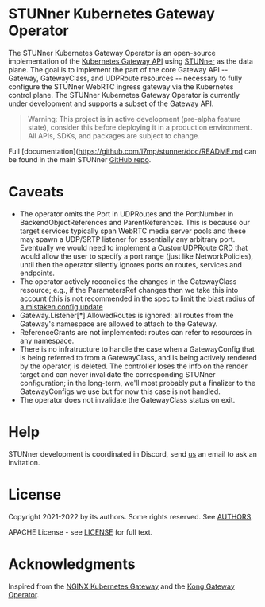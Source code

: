 # STUNner Kubernetes Gateway Operator

The STUNner Kubernetes Gateway Operator is an open-source implementation of the [Kubernetes Gateway
API](https://gateway-api.sigs.k8s.io) using [STUNner](https://github.com/l7mp/stunner) as the data
plane. The goal is to implement the part of the core Gateway API -- Gateway, GatewayClass, and
UDPRoute resources -- necessary to fully configure the STUNner WebRTC ingress gateway via the
Kubernetes control plane. The STUNner Kubernetes Gateway Operator is currently under development
and supports a subset of the Gateway API.

> Warning: This project is in active development (pre-alpha feature state), consider this before
> deploying it in a production environment.  All APIs, SDKs, and packages are subject to change.

Full [documentation](https://github.com/l7mp/stunner/doc/README.md can be found in the main STUNner
[GitHub repo](https://github.com/l7mp/stunner).

<!-- # Run the STUNner Kubernetes Gateway Operator -->

<!-- ## Prerequisites -->

<!-- Before you can build and run the STUNner Kubernetes Gateway Operator, make sure you have the -->
<!-- following software installed on your machine: -->
<!-- - [git](https://git-scm.com/) -->
<!-- - [GNU Make](https://www.gnu.org/software/software.html) -->
<!-- - [Docker](https://www.docker.com/) or [podman](https://podman.io) -->
<!-- - [kubectl](https://kubernetes.io/docs/tasks/tools/) -->

<!-- ## Deploy the STUNner dataplane -->

<!-- The STUNner daemon will serve as the data-plane to ingest media traffic into the cluster; refer to -->
<!-- the [STUNner documentation](https://github.com/l7mp/stunner/blob/main/doc/README.md) for more detail. -->

<!-- 1. Create a namespace called `stunner` that will host all Kubernetes resources related to STUNner. -->

<!--    ``` console -->
<!--    kubectl create namespace stunner -->
<!--    ``` -->

<!-- 1. Deploy the STUNner gateway: this will serve as the data-plane to ingest your WebRTC traffic into -->
<!--    the Kubernetes cluster: -->

<!--    ``` console -->
<!--    helm repo add stunner https://l7mp.io/stunner -->
<!--    helm repo update -->
<!--    helm install stunner stunner/stunner --set stunner.namespace=stunner -->
<!--    ``` -->

<!-- 1. Restart STUNner to pick up the configuration that will be rendered by the operator (to be -->
<!--    configured next). The operator will be in charge of watching the Gateway API resources created -->
<!--    by the user in the Kubernetes control plane (i.e., via kubectl-applying various YAMLs) and -->
<!--    creating a configuration file for the STUNner data-plane pods into a ConfigMap. This config-map -->
<!--    is then mapped into the filesystem of the STUNner pods as a configmap volume, so that the -->
<!--    STUNner daemons can reconcile the new configuration according to the policies specified by the -->
<!--    user. -->

<!--    In order to do that, we have to restart the STUNner data-plane using the below manifest. The -->
<!--    `-w` command line argument switches the STUNner daemon into watch mode: the daemon will get -->
<!--    notified by Kubernetes whenever the operator renders a new configuration into the ConfigMap -->
<!--    (e.g., when a Gateway or a UDPRoute changes) so that it can reconcile the most up-to-date -->
<!--    configuration. -->

<!--    ```console -->
<!--    kubectl apply -f - <<EOF -->
<!--    apiVersion: apps/v1 -->
<!--    kind: Deployment -->
<!--    metadata: -->
<!--      name: stunner -->
<!--      namespace: stunner -->
<!--    spec: -->
<!--      selector: -->
<!--        matchLabels: -->
<!--          app: stunner -->
<!--      template: -->
<!--        metadata: -->
<!--          labels: -->
<!--            app: stunner -->
<!--        spec: -->
<!--          containers: -->
<!--            - command: ["stunnerd"] -->
<!--              args: ["-w", "-c", "/etc/stunnerd/stunnerd.conf"] -->
<!--              image: l7mp/stunnerd:latest -->
<!--              imagePullPolicy: Always -->
<!--              name: stunnerd -->
<!--              env: -->
<!--                - name: STUNNER_ADDR -->
<!--                  valueFrom: -->
<!--                    fieldRef: -->
<!--                      apiVersion: v1 -->
<!--                      fieldPath: status.podIP -->
<!--              volumeMounts: -->
<!--                - name: stunnerd-config-volume -->
<!--                  mountPath: /etc/stunnerd -->
<!--          volumes: -->
<!--            - name: stunnerd-config-volume -->
<!--              configMap: -->
<!--                name: stunnerd-configmap -->
<!--    EOF -->
<!--    ``` -->

<!-- ## Build the control-plane operator image -->

<!-- 1. Clone the STUNner gateway operator git repo and enter into the root directory: -->

<!--    ``` console -->
<!--    git clone https://github.com/l7mp/stunner-gateway-operator.git -->
<!--    cd stunner-gateway-operator -->
<!--    ``` -->

<!-- 1. Build the image, either with Docker of [podman](https://podman.io) (requires `sudo`): -->

<!--    ``` console -->
<!--    IMG=<my-image> make podman-build -->
<!--    ``` -->

<!-- 1. Push the image to your container registry: -->

<!--    ``` console -->
<!--    IMG=<my-image> make podman-push -->
<!--    ``` -->

<!-- ## Deploy the operator -->

<!-- You can deploy the STUNner Kubernetes Gateway Operator on an existing Kubernetes 1.22+ cluster. The -->
<!-- following instructions walk through the steps for deploying on a [kind](https://kind.sigs.k8s.io/) -->
<!-- cluster. -->

<!-- 1. Install the Kubernetes Gateway CRDs from the official source (these are not part of the STUNner -->
<!--    distribution). The operator targets version 0.4.3 of the Gateway `v1alpha2` API: -->

<!--    ``` console -->
<!--    kubectl apply -k "github.com/kubernetes-sigs/gateway-api/config/crd?ref=v0.4.3" -->
<!--    ``` -->

<!-- 1. Deploy the STUNner Kubernetes Gateway Operator: -->

<!--    ``` console -->
<!--    make install -->
<!--    make deploy -->
<!--    ``` -->

<!-- 1. Confirm the operator is running in `stunner-gateway` namespace: -->

<!--    ``` console -->
<!--    kubectl get pods -n stunner-gateway-operator-system -->
<!--    NAME                                                          READY   STATUS    RESTARTS   AGE -->
<!--    stunner-gateway-operator-controller-manager-65dbf8fb4-hjrjr   2/2     Running   0          42m -->
<!--    ``` -->

<!-- ## Create a UDP echo service -->

<!-- For the sake if this demo, we create a UDP echo service that we will expose through STUNner to our -->
<!-- clients.  In a real-use of STUNner, the target service would be, for instance, a WebRTC media -->
<!-- servers pool or an SFU. -->

<!-- 1. Fire up the UDP echo server from the [STUNner UDP tunnel -->
<!--    demo](https://github.com/l7mp/stunner/blob/main/examples/simple-tunnel): -->

<!--    ``` console -->
<!--    kubectl create deployment -n stunner udp-echo --image=l7mp/net-debug:latest -->
<!--    kubectl expose deployment -n stunner  udp-echo --name=udp-echo --type=ClusterIP --protocol=UDP --port=9001 -->
<!--    kubectl exec -it -n stunner $(kubectl get pod -l app=udp-echo -n stunner -o jsonpath="{.items[0].metadata.name}") -- \ -->
<!--         socat -d -d udp-l:9001,fork EXEC:"echo Greetings from STUNner!" -->
<!--    ``` -->

<!-- ## Configure the operator -->

<!-- The STUNner operator (partially) implements the official Kubernetes [Gateway -->
<!-- API](https://gateway-api.sigs.k8s.io), which allows you to interact with STUNner using the -->
<!-- convenience of `kubectl` and declarative YAML configuration. Below we configure a minimal STUNner -->
<!-- gateway setup that exposes the UDP echo server we just fired up above via the STUNner gateway as a -->
<!-- standard STUN/TURN service, over the conventional TURN port UDP:3478. -->

<!-- 1. Create a -->
<!--    [GatewayClass](https://gateway-api.sigs.k8s.io/references/spec/#gateway.networking.k8s.io/v1alpha2.GatewayClass). This -->
<!--    will serve as the root level configuration for your STUNner deployment and specifies the name -->
<!--    and the description of the service implemented by the GatewayClass, as well as a Kubernetes -->
<!--    resource (the `GatewayConfig` resource given under the `parametersRef`) that will define some -->
<!--    general parameters for the data-plane implementing the GatewayClass. -->

<!--    ``` console -->
<!--    kubectl apply -f - <<EOF -->
<!--    apiVersion: gateway.networking.k8s.io/v1alpha2 -->
<!--    kind: GatewayClass -->
<!--    metadata: -->
<!--      name: stunner-gatewayclass -->
<!--    spec: -->
<!--      controllerName: "stunner.l7mp.io/gateway-operator" -->
<!--      parametersRef: -->
<!--        group: "stunner.l7mp.io" -->
<!--        kind: GatewayConfig -->
<!--        name: stunner-gatewayconfig -->
<!--        namespace: stunner -->
<!--      description: "STUNner is a WebRTC ingress gateway for Kubernetes" -->
<!--    EOF -->
<!--    ``` -->

<!-- 1. Next, we specify some important configuration for STUNner, by loading a `GatewayConfig` custom -->
<!--    resource into Kubernetes. Make sure to use the `stunner` namespace we have just created; this -->
<!--    will be the target namespace where the operator will render the running STUNner data-plane -->
<!--    configuration. -->

<!--    Make sure to customize the authentication mode and credentials used for STUNner; consult the -->
<!--    [STUNner authentication guide](https://github.com/l7mp/stunner/blob/main/doc/AUTH.md) to -->
<!--    understand how to set the realm and the authentication type and credentials below: -->

<!--    ```console -->
<!--    kubectl apply -f - <<EOF -->
<!--    apiVersion: stunner.l7mp.io/v1alpha1 -->
<!--    kind: GatewayConfig -->
<!--    metadata: -->
<!--      name: stunner-gatewayconfig -->
<!--      namespace: stunner -->
<!--    spec: -->
<!--      stunnerConfig: "stunnerd-configmap" -->
<!--      realm: stunner.l7mp.io -->
<!--      authType: plaintext -->
<!--      userName: "user-1" -->
<!--      password: "pass-1" -->
<!--    EOF -->
<!--    ``` -->

<!-- 1. Create your first STUNner -->
<!--    [Gateway](https://gateway-api.sigs.k8s.io/references/spec/#gateway.networking.k8s.io/v1alpha2.Gateway). -->
<!--    The below Gateway specification will expose the STUNner gateway over the STUN/TURN listener -->
<!--    service running on the UDP listener port 3478.  STUnner will await clients to connect to this -->
<!--    listener port and, once authenticated, let them connect to the services running inside the -->
<!--    Kubernetes cluster; meanwhile, the NAT traversal functionality implemented by the STUN/TURN -->
<!--    server embedded into STUNner will make sure that clients can connect from behind even the most -->
<!--    over-zealous enterprise NAT or firewall. -->

<!--    ```console -->
<!--    kubectl apply -f - <<EOF -->
<!--    apiVersion: gateway.networking.k8s.io/v1alpha2 -->
<!--    kind: Gateway -->
<!--    metadata: -->
<!--      name: udp-gateway -->
<!--      namespace: stunner -->
<!--    spec: -->
<!--      gatewayClassName: stunner-gatewayclass -->
<!--      listeners: -->
<!--        - name: udp-listener -->
<!--          port: 3478 -->
<!--          protocol: UDP -->
<!--    EOF -->
<!--    ``` -->

<!-- 1. Finally, attach a [UDP -->
<!--    route](https://gateway-api.sigs.k8s.io/references/spec/#gateway.networking.k8s.io/v1alpha2.UDPROute) -->
<!--    to the Gateway, so that clients will be able to connect via the public STUN/TURN listener -->
<!--    UDP:3478 to the UDP echo service. -->

<!--    ```console -->
<!--    kubectl apply -f - <<EOF -->
<!--    apiVersion: gateway.networking.k8s.io/v1alpha2 -->
<!--    kind: UDPRoute -->
<!--    metadata: -->
<!--      name: udp-echo -->
<!--      namespace: stunner -->
<!--    spec: -->
<!--      parentRefs: -->
<!--        - name: udp-gateway -->
<!--      rules: -->
<!--        - backendRefs: -->
<!--            - name: udp-echo -->
<!--    EOF -->
<!--    ``` -->

<!-- 1. Check the result: the operator should have rendered a valid and up to date STUNner configuration -->
<!--    in the ConfigMap you specified in the above GatewayConfig (called `stunnerd-configmap` in our -->
<!--    example), in the same namespace where the root GatewayConfig lives. -->

<!--    ```console -->
<!--    kubectl get cm -n stunner stunnerd-configmap -o yaml -->
<!--    apiVersion: v1 -->
<!--    kind: ConfigMap -->
<!--    metadata: -->
<!--      name: stunnerd-configmap -->
<!--      namespace: stunner -->
<!--    data: -->
<!--      stunnerd.conf: '{"version":"v1alpha1","admin":{"name":"stunner-daemon","loglevel":"all:INFO"},"auth":{"type":"plaintext","realm":"stunner.l7mp.io","credentials":{"password":"pass-1","username":"user-1"}},"listeners":[{"name":"udp-listener","protocol":"UDP","public_address":"34.116.220.190","public_port":3478,"address":"$STUNNER_ADDR","port":3478,"min_relay_port":32768,"max_relay_port":65535,"routes":["udp-echo"]}],"clusters":[{"name":"udp-echo","type":"STRICT_DNS","endpoints":["udp-echo.stunner.svc.cluster.local"]}]}' -->
<!--    ``` -->

<!--    The data under the key `stunnerd.conf` is the STUNner configuration rendered by the -->
<!--    operator. Pretty-printing the JSON content will look something like the below: -->

<!--    ```yaml -->
<!--    { -->
<!--      "version": "v1alpha1", -->
<!--      "admin": { -->
<!--        "name": "stunner-daemon", -->
<!--        "loglevel": "all:INFO" -->
<!--      }, -->
<!--      "auth": { -->
<!--        "type": "plaintext", -->
<!--        "realm": "stunner.l7mp.io", -->
<!--        "credentials": { -->
<!--          "password": "pass-1", -->
<!--          "username": "user-1" -->
<!--        } -->
<!--      }, -->
<!--      "listeners": [ -->
<!--        { -->
<!--          "name": "udp-listener", -->
<!--          "protocol": "UDP", -->
<!--          "public_address": "34.116.220.190", -->
<!--          "public_port": 3478, -->
<!--          "address": "$STUNNER_ADDR", -->
<!--          "port": 3478, -->
<!--          "min_relay_port": 32768, -->
<!--          "max_relay_port": 65535, -->
<!--          "routes": [ -->
<!--            "udp-echo" -->
<!--          ] -->
<!--        } -->
<!--      ], -->
<!--      "clusters": [ -->
<!--        { -->
<!--          "name": "udp-echo", -->
<!--          "type": "STRICT_DNS", -->
<!--          "endpoints": [ -->
<!--            "udp-echo.stunner.svc.cluster.local" -->
<!--          ] -->
<!--        } -->
<!--      ] -->
<!--    } -->
<!--    ``` -->

<!-- ## Send a request via STUNner -->

<!-- 1. In order for clients to be able to connect to our UDP echo service, they need to know the public -->
<!--    IP address and port associated with the Gateway we have created above. In order to simplify -->
<!--    this, the STUNner gateway operator automatically exposes all Gateways in standard Kubernetes -->
<!--    LoadBalancer services over a publicly available IP address and port. The name of the service is -->
<!--    using the template `stunner-gateway-<YOUR_GATEWAY_NAME>-svc` and it will always be created in -->
<!--    the same namespace as the Gateway. The corresponding public IP and port for each listener can be -->
<!--    learned from the External IP field for the service; for instance, in the below example -->
<!--    Kubernetes assigned the IP-pot pair 34.118.16.31:3478 for the UDP listener -->

<!--    ```console -->
<!--    kubectl get svc -n stunner -->
<!--    NAME                              TYPE           CLUSTER-IP      EXTERNAL-IP      PORT(S)          AGE -->
<!--    stunner-gateway-udp-gateway-svc   LoadBalancer   10.120.13.130   34.116.220.190   3478:30398/UDP   21m -->
<!--    udp-echo                          ClusterIP      10.120.0.28     <none>           9001/UDP         3d22h -->
<!--    ``` -->

<!--    Observe how the `udp-echo` service does not have an externally reachable IP/port; the only way -->
<!--    to reach this service from the Internet is via STUNner over STUN/TURN. You can now easily -->
<!--    substitute the UDP echo service with your WebRTC service and imagine how STUNner would work in -->
<!--    your media plane. -->

<!--    Note that, for convenience, the operator readily includes the public IP and port for each -->
<!--    STUNner listener in the STUNner configuration file it creates (under the keys `public_address` -->
<!--    and `public_port`). -->

<!-- 1. Memoize the IP addresses and ports to be used to reach the UDP echo server behind STUNner: -->

<!--    ```console -->
<!--    export STUNNER_PUBLIC_ADDR=$(kubectl get svc -n stunner stunner-gateway-udp-gateway-svc \ -->
<!--        -o jsonpath='{.status.loadBalancer.ingress[0].ip}') -->
<!--    export STUNNER_PUBLIC_PORT=$(kubectl get svc -n stunner stunner-gateway-udp-gateway-svc \ -->
<!--        -o jsonpath='{.spec.ports[0].port}') -->
<!--    export UDP_ECHO_IP=$(kubectl get svc -n stunner udp-echo -o jsonpath='{.spec.clusterIP}') -->
<!--    ``` -->

<!-- 1. Fire up a local [`turncat`](https://github.com/l7mp/stunner/blob/main/cmd/turncat) client to -->
<!--    tunnel the UDP port `localhost:9000` to the UDP service: -->

<!--    ```console -->
<!--    cd stunner -->
<!--    go run cmd/turncat/main.go --log=all:DEBUG udp://127.0.0.1:9000 \ -->
<!--        turn://user-1:pass-1@${STUNNER_PUBLIC_ADDR}:${STUNNER_PUBLIC_PORT} \ -->
<!--        udp://${UDP_ECHO_IP}:9001 -->
<!--    ``` -->

<!-- 1. And finally open a local `socat` and send anything to the UDP echo server: you should see it -->
<!--    echoing back a nice greeting: -->

<!--    ```console -->
<!--    echo "Hello STUNner" | socat - udp:localhost:9000 -->
<!--    Greetings from STUNner! -->
<!--    ``` -->

<!-- ## Add a TCP listener to the Gateway -->

<!-- Suppose your clients report that they cannot reach your fancy UDP echo service exposed via the -->
<!-- public STUNner UDP Gateway due to, say, an overly restrictive enterprise firewall/NAT. No problem -->
<!-- for STUNner: we can easily set up a new TCP Gateway that will accept connections over the port -->
<!-- TCP:3478 and route the client connection requests received on this listener to the same UDP echo -->
<!-- service. Note that STUNner will conveniently handle the TCP bytestream received over the TCP -->
<!-- listener and convert into a message-stream as expected by the UDP echo service. -->

<!-- 1. Create a new -->
<!--    [Gateway](https://gateway-api.sigs.k8s.io/references/spec/#gateway.networking.k8s.io/v1alpha2.Gateway), -->
<!--    but this time with a listener over TCP:3478. -->

<!--    ```console -->
<!--    kubectl apply -f - <<EOF -->
<!--    apiVersion: gateway.networking.k8s.io/v1alpha2 -->
<!--    kind: Gateway -->
<!--    metadata: -->
<!--      name: tcp-gateway -->
<!--      namespace: stunner -->
<!--    spec: -->
<!--      gatewayClassName: stunner-gatewayclass -->
<!--      listeners: -->
<!--        - name: tcp-listener -->
<!--          port: 3478 -->
<!--          protocol: TCP -->
<!--    EOF -->
<!--    ``` -->

<!--    NOTE: adding/removing gateway listeners currently induces an automatic STUN/TURN server restart -->
<!--    in the STUNner data-plane, which will disconnect all active users. As a best-practice, try to -->
<!--    avoid modifying listeners in a production deployment; you can always fire up a new STUNner -->
<!--    deployment in another Kubernetes namespace with the new configuration, direct new users there, -->
<!--    and remove the old deployment once all active clients have disconnected. -->

<!-- 1. Finally, modify the [UDP -->
<!--    route](https://gateway-api.sigs.k8s.io/references/spec/#gateway.networking.k8s.io/v1alpha2.UDPROute) -->
<!--    we created above that routes client connections to the UDP echo service to attach to the new -->
<!--    gateway as well. This requires adding the new TCP Gateway as a new "parent" to the route. This -->
<!--    is a general logic in the STUNner gateway operator: gateways accept all routes from their own -->
<!--    namespace and routes can choose, by enlisting a set of "parentRefs", which gateways they wish to -->
<!--    attach to. In general, STUNner will allow any client to connect via a gateway listener to any -->
<!--    backend service for which there is a route attaching to the gateway; in the below both -->
<!--    `gateway-udp` and `gateway-tcp` can connect to the `udp-echo` service, but /only/ to this -->
<!--    service and nothing else, via STUNner. -->

<!--    ```console -->
<!--    kubectl apply -f - <<EOF -->
<!--    apiVersion: gateway.networking.k8s.io/v1alpha2 -->
<!--    kind: UDPRoute -->
<!--    metadata: -->
<!--      name: udp-echo -->
<!--      namespace: stunner -->
<!--    spec: -->
<!--      parentRefs: -->
<!--        - name: udp-gateway -->
<!--        - name: tcp-gateway -->
<!--      rules: -->
<!--        - backendRefs: -->
<!--            - name: udp-echo -->
<!--    EOF -->
<!--    ``` -->

<!-- ## Connect to the TCP Gateway -->

<!-- Once we added the TCP Gateway and modified the `udp-echo` Route to attach to both the UDP and the -->
<!-- TCP Gateway, STUNner is ready to accept client connections over TCP as well. Let's check this! -->

<!-- 1. Memoize the IP addresses and ports to be used to reach the TCP Gateway: -->

<!--    ```console -->
<!--    export STUNNER_PUBLIC_ADDR=$(kubectl get svc -n stunner stunner-gateway-tcp-gateway-svc \ -->
<!--        -o jsonpath='{.status.loadBalancer.ingress[0].ip}') -->
<!--    export STUNNER_PUBLIC_PORT=$(kubectl get svc -n stunner stunner-gateway-tcp-gateway-svc \ -->
<!--        -o jsonpath='{.spec.ports[0].port}') -->
<!--    export UDP_ECHO_IP=$(kubectl get svc -n stunner udp-echo -o jsonpath='{.spec.clusterIP}') -->
<!--    ``` -->

<!-- 1. Fire up the same local [`turncat`](https://github.com/l7mp/stunner/blob/main/cmd/turncat) client -->
<!--    as before, but now set the TURN protocol to TCP: -->

<!--    ```console -->
<!--    cd stunner -->
<!--    go run cmd/turncat/main.go --log=all:DEBUG udp://127.0.0.1:9000 \ -->
<!--        turn://user-1:pass-1@${STUNNER_PUBLIC_ADDR}:${STUNNER_PUBLIC_PORT}?transport=tcp \ -->
<!--        udp://${UDP_ECHO_IP}:9001 -->
<!--    ``` -->

<!-- 1. And finally open again a local `socat` client and send anything to the UDP echo server. Note -->
<!--    that this time `turncat` will send the request over the TCP Gateway to STUNner, but it can still -->
<!--    reach the UDP echo service! -->

<!--    ```console -->
<!--    echo "Hello STUNner" | socat - udp:localhost:9000 -->
<!--    Greetings from STUNner! -->
<!--    ``` -->

# Caveats

* The operator omits the Port in UDPRoutes and the PortNumber in BackendObjectReferences and
  ParentReferences. This is because our target services typically span WebRTC media server pools
  and these may spawn a UDP/SRTP listener for essentially any arbitrary port. Eventually we would
  need to implement a CustomUDPRoute CRD that would allow the user to specify a port range (just
  like NetworkPolicies), until then the operator silently ignores ports on routes, services and
  endpoints.
* The operator actively reconciles the changes in the GatewayClass resource; e.g., if the
  ParametersRef changes then we take this into account (this is not recommended in the spec to
  [limit the blast radius of a mistaken config update](https://gateway-api.sigs.k8s.io/v1alpha2/references/spec/#gateway.networking.k8s.io/v1alpha2.GatewayClassSpec)
* Gateway.Listener[*].AllowedRoutes is ignored: all routes from the Gateway's namespace are allowed
  to attach to the Gateway.
* ReferenceGrants are not implemented: routes can refer to resources in any namespace.
* There is no infratructure to handle the case when a GatewayConfig that is being referred to from
  a GatewayClass, and is being actively rendered by the operator, is deleted. The controller loses
  the info on the render target and can never invalidate the corresponding STUNner configuration;
  in the long-term, we'll most probably put a finalizer to the GatewayConfigs we use but for now
  this case is not handled.
* The operator does not invalidate the GatewayClass status on exit.

# Help

STUNner development is coordinated in Discord, send
[us](https://github.com/l7mp/stunner/blob/main/AUTHORS) an email to ask an invitation.

# License

Copyright 2021-2022 by its authors. Some rights reserved. See
[AUTHORS](https://github.com/l7mp/stunner/blob/main/AUTHORS).

APACHE License - see [LICENSE](/LICENSE) for full text.

# Acknowledgments

Inspired from the [NGINX Kubernetes Gateway](https://github.com/nginxinc/nginx-kubernetes-gateway)
and the [Kong Gateway Operator](https://github.com/Kong/gateway-operator).
